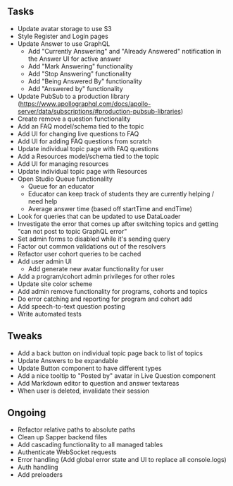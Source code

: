 ## Tasks

- Update avatar storage to use S3
- Style Register and Login pages
- Update Answer to use GraphQL
  - Add "Currently Answering" and "Already Answered" notification in the Answer UI for active answer
  - Add "Mark Answering" functionality
  - Add "Stop Answering" functionality
  - Add "Being Answered By" functionality
  - Add "Answered by" functionality
- Update PubSub to a production library (https://www.apollographql.com/docs/apollo-server/data/subscriptions/#production-pubsub-libraries)
- Create remove a question functionality
- Add an FAQ model/schema tied to the topic
- Add UI for changing live questions to FAQ
- Add UI for adding FAQ questions from scratch
- Update individual topic page with FAQ questions
- Add a Resources model/schema tied to the topic
- Add UI for managing resources
- Update individual topic page with Resources
- Open Studio Queue functionality
  - Queue for an educator
  - Educator can keep track of students they are currently helping / need help
  - Average answer time (based off startTime and endTime)
- Look for queries that can be updated to use DataLoader
- Investigate the error that comes up after switching topics and getting "can not post to topic GraphQL error"
- Set admin forms to disabled while it's sending query
- Factor out common validations out of the resolvers
- Refactor user cohort queries to be cached
- Add user admin UI
  - Add generate new avatar functionality for user
- Add a program/cohort admin privileges for other roles
- Update site color scheme
- Add admin remove functionality for programs, cohorts and topics
- Do error catching and reporting for program and cohort add
- Add speech-to-text question posting
- Write automated tests

## Tweaks

- Add a back button on individual topic page back to list of topics
- Update Answers to be expandable
- Update Button component to have different types
- Add a nice tooltip to "Posted by" avatar in Live Question component
- Add Markdown editor to question and answer textareas
- When user is deleted, invalidate their session

## Ongoing

- Refactor relative paths to absolute paths
- Clean up Sapper backend files
- Add cascading functionality to all managed tables
- Authenticate WebSocket requests
- Error handling (Add global error state and UI to replace all console.logs)
- Auth handling
- Add preloaders 